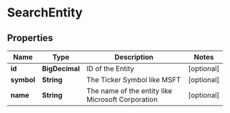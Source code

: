 

# SearchEntity


## Properties

| Name | Type | Description | Notes |
|------------ | ------------- | ------------- | -------------|
|**id** | **BigDecimal** | ID of the Entity |  [optional] |
|**symbol** | **String** | The Ticker Symbol like MSFT |  [optional] |
|**name** | **String** | The name of the entity like Microsoft Corporation |  [optional] |




